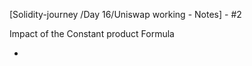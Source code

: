 
[Solidity-journey /Day 16/Uniswap working - Notes] - #2 


Impact of the Constant product Formula 

- 
